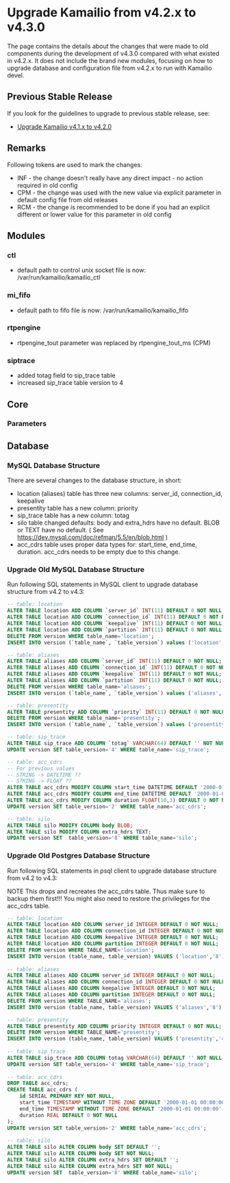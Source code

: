 # Upgrade Kamailio from v4.2.x to v4.3.0

The page contains the details about the changes that were made to old
components during the development of v4.3.0 compared with what existed
in v4.2.x. It does not include the brand new modules, focusing on how to
upgrade database and configuration file from v4.2.x to run with Kamailio
devel.

## Previous Stable Release

If you look for the guidelines to upgrade to previous stable release,
see:

-   [Upgrade Kamailio v4.1.x to v4.2.0](../upgrade/4.1.x-to-4.2.0.md)

## Remarks

Following tokens are used to mark the changes:

-   INF - the change doesn't really have any direct impact - no action
    required in old config
-   CPM - the change was used with the new value via explicit parameter
    in default config file from old releases
-   RCM - the change is recommended to be done if you had an explicit
    different or lower value for this parameter in old config

## Modules

### ctl

-   default path to control unix socket file is now:
    /var/run/kamailio/kamailio_ctl

### mi_fifo

-   default path to fifo file is now: /var/run/kamailio/kamailio_fifo

### rtpengine

-   rtpengine_tout parameter was replaced by rtpengine_tout_ms (CPM)

### siptrace

-   added totag field to sip_trace table
-   increased sip_trace table version to 4

## Core

### Parameters

## Database

### MySQL Database Structure

There are several changes to the database structure, in short:

-   location (aliases) table has three new columns: server_id,
    connection_id, keepalive
-   presentity table has a new column: priority
-   sip_trace table has a new column: totag
-   silo table changed defaults: body and extra_hdrs have no default.
    BLOB or TEXT have no default. ( See
    <https://dev.mysql.com/doc/refman/5.5/en/blob.html> )
-   acc_cdrs table uses proper data types for: start_time, end_time,
    duration. acc_cdrs needs to be empty due to this change.

### Upgrade Old MySQL Database Structure

Run following SQL statements in MySQL client to upgrade database
structure from v4.2 to v4.3:

``` sql
-- table: location
ALTER TABLE location ADD COLUMN `server_id` INT(11) DEFAULT 0 NOT NULL;
ALTER TABLE location ADD COLUMN `connection_id` INT(11) DEFAULT 0 NOT NULL;
ALTER TABLE location ADD COLUMN `keepalive` INT(11) DEFAULT 0 NOT NULL;
ALTER TABLE location ADD COLUMN `partition` INT(11) DEFAULT 0 NOT NULL;
DELETE FROM version WHERE table_name='location';
INSERT INTO version (`table_name`, `table_version`) values ('location','8');

-- table: aliases
ALTER TABLE aliases ADD COLUMN `server_id` INT(11) DEFAULT 0 NOT NULL;
ALTER TABLE aliases ADD COLUMN `connection_id` INT(11) DEFAULT 0 NOT NULL;
ALTER TABLE aliases ADD COLUMN `keepalive` INT(11) DEFAULT 0 NOT NULL;
ALTER TABLE aliases ADD COLUMN `partition` INT(11) DEFAULT 0 NOT NULL;
DELETE FROM version WHERE table_name='aliases';
INSERT INTO version (`table_name`, `table_version`) values ('aliases','8');

-- table: presentity
ALTER TABLE presentity ADD COLUMN `priority` INT(11) DEFAULT 0 NOT NULL;
DELETE FROM version WHERE table_name='presentity';
INSERT INTO version (`table_name`, `table_version`) values ('presentity','4');

-- table: sip_trace
ALTER TABLE sip_trace ADD COLUMN `totag` VARCHAR(64) DEFAULT '' NOT NULL;
UPDATE version SET table_version='4' WHERE table_name='sip_trace';

-- table: acc_cdrs
-- For previous values
-- STRING -> DATETIME ??
-- STRING -> FLOAT ??
ALTER TABLE acc_cdrs MODIFY COLUMN start_time DATETIME DEFAULT '2000-01-01 00:00:00' NOT NULL;
ALTER TABLE acc_cdrs MODIFY COLUMN end_time DATETIME DEFAULT '2000-01-01 00:00:00' NOT NULL;
ALTER TABLE acc_cdrs MODIFY COLUMN duration FLOAT(10,3) DEFAULT 0 NOT NULL;
UPDATE version SET table_version='2' WHERE table_name='acc_cdrs';

-- table: silo
ALTER TABLE silo MODIFY COLUMN body BLOB;
ALTER TABLE silo MODIFY COLUMN extra_hdrs TEXT;
UPDATE version SET  table_version='8' WHERE table_name='silo';

```

### Upgrade Old Postgres Database Structure

Run following SQL statements in psql client to upgrade database
structure from v4.2 to v4.3:

NOTE This drops and recreates the acc_cdrs table. Thus make sure to
backup them first!!! You might also need to restore the privileges for
the acc_cdrs table.

``` sql
-- table: location
ALTER TABLE location ADD COLUMN server_id INTEGER DEFAULT 0 NOT NULL;
ALTER TABLE location ADD COLUMN connection_id INTEGER DEFAULT 0 NOT NULL;
ALTER TABLE location ADD COLUMN keepalive INTEGER DEFAULT 0 NOT NULL;
ALTER TABLE location ADD COLUMN partition INTEGER DEFAULT 0 NOT NULL;
DELETE FROM version WHERE TABLE_NAME='location';
INSERT INTO version (table_name, table_version) VALUES ('location','8');
 
-- table: aliases
ALTER TABLE aliases ADD COLUMN server_id INTEGER DEFAULT 0 NOT NULL;
ALTER TABLE aliases ADD COLUMN connection_id INTEGER DEFAULT 0 NOT NULL;
ALTER TABLE aliases ADD COLUMN keepalive INTEGER DEFAULT 0 NOT NULL;
ALTER TABLE aliases ADD COLUMN partition INTEGER DEFAULT 0 NOT NULL;
DELETE FROM version WHERE TABLE_NAME='aliases';
INSERT INTO version (table_name, table_version) VALUES ('aliases','8');

-- table: presentity
ALTER TABLE presentity ADD COLUMN priority INTEGER DEFAULT 0 NOT NULL;
DELETE FROM version WHERE TABLE_NAME='presentity';
INSERT INTO version (table_name, table_version) VALUES ('presentity','4');
 
-- table: sip_trace
ALTER TABLE sip_trace ADD COLUMN totag VARCHAR(64) DEFAULT '' NOT NULL;
UPDATE version SET table_version='4' WHERE table_name='sip_trace';
 
-- table: acc_cdrs
DROP TABLE acc_cdrs;
CREATE TABLE acc_cdrs (
    id SERIAL PRIMARY KEY NOT NULL,
    start_time TIMESTAMP WITHOUT TIME ZONE DEFAULT '2000-01-01 00:00:00' NOT NULL,
    end_time TIMESTAMP WITHOUT TIME ZONE DEFAULT '2000-01-01 00:00:00' NOT NULL,
    duration REAL DEFAULT 0 NOT NULL
);
UPDATE version SET table_version='2' WHERE table_name='acc_cdrs';
 
-- table: silo
ALTER TABLE silo ALTER COLUMN body SET DEFAULT '';
ALTER TABLE silo ALTER COLUMN body SET NOT NULL;
ALTER TABLE silo ALTER COLUMN extra_hdrs SET DEFAULT '';
ALTER TABLE silo ALTER COLUMN extra_hdrs SET NOT NULL;
UPDATE version SET  table_version='8' WHERE table_name='silo';
```
